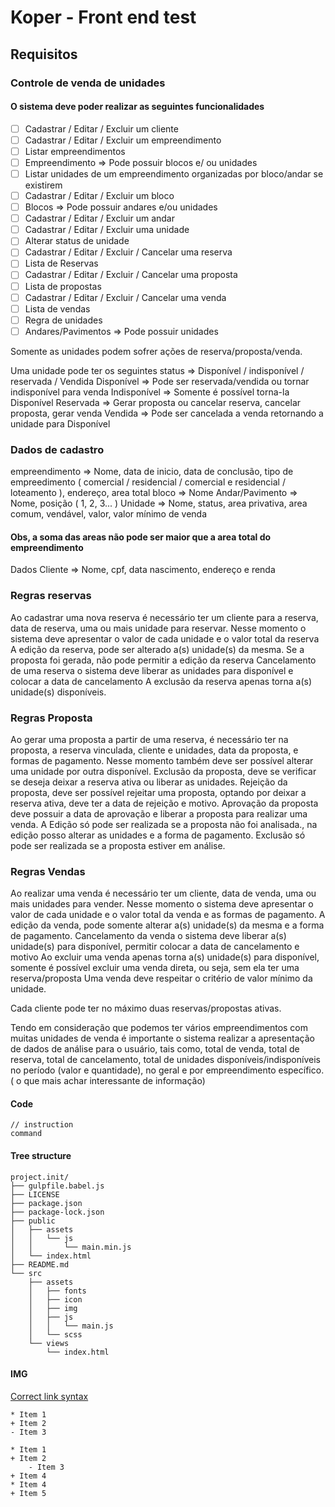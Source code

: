 
# Koper - Front end test

## Requisitos

### Controle de venda de unidades

#### O sistema deve poder realizar as seguintes funcionalidades

- [ ] Cadastrar / Editar / Excluir um cliente
- [ ] Cadastrar / Editar / Excluir um  empreendimento
- [ ] Listar empreendimentos
- [ ] Empreendimento => Pode possuir blocos e/ ou unidades
- [ ] Listar unidades de um empreendimento organizadas por bloco/andar se existirem
- [ ] Cadastrar / Editar / Excluir um bloco
- [ ] Blocos                  => Pode possuir andares e/ou unidades
- [ ] Cadastrar / Editar / Excluir um andar
- [ ] Cadastrar / Editar / Excluir uma unidade
- [ ] Alterar status de unidade
- [ ] Cadastrar / Editar / Excluir / Cancelar uma reserva
- [ ] Lista de Reservas
- [ ] Cadastrar / Editar / Excluir / Cancelar uma proposta
- [ ] Lista de propostas
- [ ] Cadastrar / Editar / Excluir / Cancelar uma venda
- [ ] Lista de vendas
- [ ] Regra de unidades
- [ ] Andares/Pavimentos => Pode possuir unidades

Somente as unidades podem sofrer ações de reserva/proposta/venda.

Uma unidade pode ter os seguintes status => Disponível / indisponível / reservada / Vendida
Disponível => Pode ser reservada/vendida ou tornar indisponível para venda
Indisponível =>  Somente é possível torna-la Disponível
Reservada => Gerar proposta ou cancelar reserva, cancelar proposta, gerar venda
Vendida => Pode ser cancelada a venda retornando a unidade para Disponível

### Dados de cadastro

empreendimento => Nome, data de inicio, data de conclusão,  tipo de empreedimento ( comercial / residencial / comercial e residencial / loteamento ), endereço, area total
bloco => Nome
Andar/Pavimento => Nome, posição ( 1, 2, 3... )
Unidade => Nome, status, area privativa, area comum, vendável, valor, valor mínimo de venda

#### Obs, a soma das areas não pode ser maior que a area total do empreendimento

Dados Cliente => Nome, cpf, data nascimento, endereço e renda

### Regras reservas

Ao cadastrar uma nova reserva é necessário ter um cliente para a reserva, data de reserva, uma ou mais unidade para reservar. Nesse momento o sistema deve apresentar o valor de cada unidade e o valor total da reserva
A edição da reserva, pode ser alterado a(s) unidade(s) da mesma.
Se a proposta foi gerada, não pode permitir a edição da reserva
Cancelamento de uma reserva o sistema deve liberar as unidades para disponível e colocar a data de cancelamento
A exclusão da reserva apenas torna a(s) unidade(s) disponíveis.

### Regras Proposta

Ao gerar uma proposta a partir de uma reserva, é necessário ter na proposta, a reserva vinculada, cliente e unidades, data da proposta, e formas de pagamento. Nesse momento também deve ser possível alterar uma unidade por outra disponível.
Exclusão da proposta, deve se verificar se deseja deixar a reserva ativa ou liberar as unidades.
Rejeição da proposta, deve ser possível rejeitar uma proposta, optando por deixar a reserva ativa, deve ter a data de rejeição e motivo.
Aprovação da proposta deve possuir a data de aprovação e liberar a proposta para realizar uma venda.
A Edição só pode ser realizada se a proposta não foi analisada., na edição posso alterar as unidades e a forma de pagamento.
Exclusão só pode ser realizada se a proposta estiver em análise.

### Regras Vendas

Ao realizar uma venda é necessário ter um cliente, data de venda, uma ou mais unidades para vender. Nesse momento o sistema deve apresentar o valor de cada unidade e o valor total da venda e as formas de pagamento.
A edição da venda, pode  somente alterar a(s) unidade(s) da mesma e a forma de pagamento.
Cancelamento da venda o sistema deve liberar a(s) unidade(s) para disponível, permitir colocar a data de cancelamento e motivo
Ao excluir uma venda apenas torna a(s) unidade(s) para disponível, somente é possível excluir uma venda direta, ou seja, sem ela ter uma reserva/proposta
Uma venda deve respeitar o critério de valor mínimo da unidade.

Cada cliente pode ter no máximo duas reservas/propostas ativas.

Tendo em consideração que podemos ter vários empreendimentos com muitas unidades de venda é importante o sistema realizar a apresentação de dados de análise para o usuário, tais como, total de venda, total de reserva, total de cancelamento, total de unidades disponíveis/indisponíveis  no período (valor e quantidade), no geral e por empreendimento específico.( o que mais achar interessante de informação)

#### Code

    // instruction
    command

#### Tree structure

    project.init/
    ├── gulpfile.babel.js
    ├── LICENSE
    ├── package.json
    ├── package-lock.json
    ├── public
    │   ├── assets
    │   │   └── js
    │   │       └── main.min.js
    │   └── index.html
    ├── README.md
    └── src
        ├── assets
        │   ├── fonts
        │   ├── icon
        │   ├── img
        │   ├── js
        │   │   └── main.js
        │   └── scss
        └── views
            └── index.html

#### IMG

[Correct link syntax](http://www.example.com/)

    * Item 1
    + Item 2
    - Item 3

    * Item 1
    + Item 2
        - Item 3
    + Item 4
    * Item 4
    + Item 5
